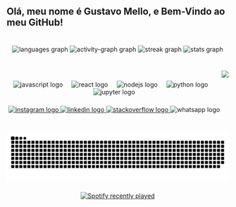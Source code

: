 <h2 align="left">Olá, meu nome é Gustavo Mello, e Bem-Vindo ao meu GitHub!</h2>

###

<br clear="both">

<div align="center">
  <img src="https://github-readme-stats.vercel.app/api/top-langs?username=yo-melloo&locale=pt-br&hide_title=false&layout=compact&card_width=320&langs_count=5&theme=github_dark&hide_border=true" height="150" alt="languages graph"  />
  <img src="https://github-readme-activity-graph.vercel.app/graph?username=yo-melloo&radius=15&area=true&hide_border=true&hide_title=false&theme=github-dark&custom_title=Atividade%20Recente" height="150" alt="activity-graph graph"  />
  <img src="https://streak-stats.demolab.com?user=yo-melloo&locale=en&mode=daily&theme=github_dark&hide_border=true&border_radius=15" height="135" alt="streak graph"  />
  <img src="https://github-readme-stats.vercel.app/api?username=yo-melloo&hide_title=true&hide_rank=false&show_icons=true&include_all_commits=true&count_private=true&disable_animations=false&theme=github_dark&locale=pt-br&hide_border=true" height="150" alt="stats graph"  />
</div>

###

<br clear="both">

<img align="right" height="140" src="https://cdn.thingiverse.com/renders/80/ca/d8/f9/2c/ee400e5db9967e47aa2639e515786f5e_display_large.jpg"  />

###

<div align="center">
  <img src="https://cdn.simpleicons.org/javascript/F7DF1E" height="30" alt="javascript logo"  />
  <img width="12" />
  <img src="https://cdn.simpleicons.org/react/61DAFB" height="30" alt="react logo"  />
  <img width="12" />
  <img src="https://cdn.simpleicons.org/nodedotjs/339933" height="30" alt="nodejs logo"  />
  <img width="12" />
  <img src="https://cdn.simpleicons.org/python/3776AB" height="30" alt="python logo"  />
  <img width="12" />
  <img src="https://cdn.simpleicons.org/jupyter/F37626" height="30" alt="jupyter logo"  />
</div>

###

<div align="center">
  <a href="https://www.instagram.com/yo.melloo/" target="_blank">
    <img src="https://raw.githubusercontent.com/maurodesouza/profile-readme-generator/master/src/assets/icons/social/instagram/default.svg" width="47" height="35" alt="instagram logo"  />
  </a>
  <a href="https://www.linkedin.com/in/gustavomelo2111/" target="_blank">
    <img src="https://raw.githubusercontent.com/maurodesouza/profile-readme-generator/master/src/assets/icons/social/linkedin/default.svg" width="47" height="35" alt="linkedin logo"  />
  </a>
  <a href="https://stackoverflow.com/users/23407532/gustavo-mello" target="_blank">
    <img src="https://raw.githubusercontent.com/maurodesouza/profile-readme-generator/master/src/assets/icons/social/stackoverflow/default.svg" width="47" height="35" alt="stackoverflow logo"  />
  </a>
  <img src="https://raw.githubusercontent.com/maurodesouza/profile-readme-generator/master/src/assets/icons/social/whatsapp/default.svg" width="47" height="35" alt="whatsapp logo"  />
</div>

###

<br clear="both">

<img src="https://raw.githubusercontent.com/yo-melloo/yo-melloo/output/snake.svg" alt="Snake animation" />

###

<div align="center">
  <a href="https://open.spotify.com/user/31j7nc6bab2vij5y2jgu7ksm7nfm">
    <img src="https://spotify-recently-played-readme.vercel.app/api?user=31j7nc6bab2vij5y2jgu7ksm7nfm&count=1&unique=true" alt="Spotify recently played"  />
  </a>
</div>

###
